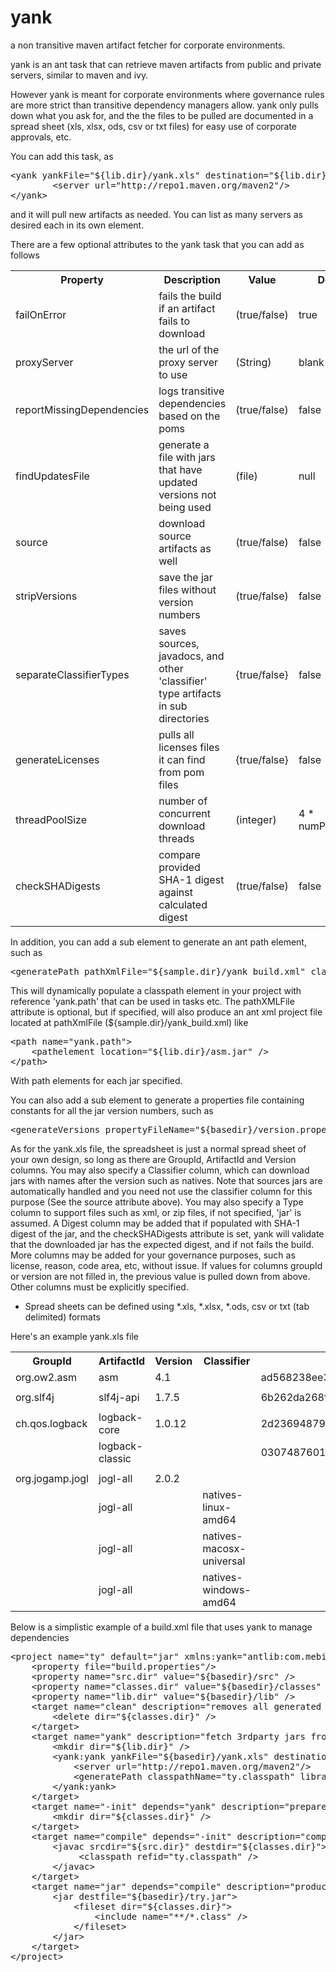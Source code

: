 yank
====

a non transitive maven artifact fetcher for corporate environments.


yank is an ant task that can retrieve maven artifacts from public and private servers, similar to maven and ivy.

However yank is meant for corporate environments where governance rules are more strict than transitive 
dependency managers allow. yank only pulls down what you ask for, and the the files to be pulled are documented
in a spread sheet (xls, xlsx, ods, csv or txt files) for easy use of corporate approvals, etc.

You can add this task, as
<pre>
&lt;yank yankFile="${lib.dir}/yank.xls" destination="${lib.dir}"&gt;
        &lt;server url="http://repo1.maven.org/maven2"/&gt;
&lt;/yank&gt;
</pre>

and it will pull new artifacts as needed. You can list as many servers as desired each in its own element.

There are a few optional attributes to the yank task that you can add as follows

<table>
   <tr>
      <th>Property</th>
      <th>Description</th>
      <th>Value</th>
      <th>Default</th>
   </tr>
   <tr>
      <td>failOnError</td>
      <td>fails the build if an artifact fails to download</td>
      <td>(true/false)</td>
      <td>true</td>
   </tr>
   <tr>
      <td>proxyServer</td>
      <td>the url of the proxy server to use</td>
      <td>(String)</td>
      <td>blank</td>
   </tr>
   <tr>
      <td>reportMissingDependencies</td>
      <td>logs transitive dependencies based on the poms</td>
      <td>(true/false)</td>
      <td>false</td>
   </tr>  
   <tr>
      <td>findUpdatesFile</td>
      <td>generate a file with jars that have updated versions not being used</td>
      <td>(file)</td>
      <td>null</td>  
   <tr>
      <td>source</td>
      <td>download source artifacts as well</td>
      <td>(true/false)</td>
      <td>false</td>
   </tr>    
   <tr>
      <td>stripVersions</td>
      <td>save the jar files without version numbers</td>
      <td>(true/false)</td>
      <td>false</td>
   </tr>
   <tr>
      <td>separateClassifierTypes</td>
      <td>saves sources, javadocs, and other 'classifier' type artifacts in sub directories</td>
      <td>{true/false}</td>
      <td>false</td>
   </tr>  
   <tr>
      <td>generateLicenses</td>
      <td>pulls all licenses files it can find from pom files</td>
      <td>{true/false}</td>
      <td>false</td>
   </tr>  
   <tr>
      <td>threadPoolSize</td>
      <td>number of concurrent download threads</td>
      <td>(integer)</td>
      <td>4 * numProcessors</td>
   </tr>
   <tr>
      <td>checkSHADigests</td>
      <td>compare provided SHA-1 digest against calculated digest</td>
      <td>(true/false)</td>
      <td>false</td>
</table>

In addition, you can add a sub element to generate an ant path element, such as
<pre>
&lt;generatePath pathXmlFile="${sample.dir}/yank_build.xml" classpathName="yank.path" /&gt;
</pre>

This will dynamically populate a classpath element in your project with reference 'yank.path' that can be used in <java> tasks etc.
The pathXMLFile attribute is optional, but if specified, will also produce an ant xml project file located at 
pathXmlFile (${sample.dir}/yank_build.xml) like
<pre>
&lt;path name="yank.path"&gt;
    &lt;pathelement location="${lib.dir}/asm.jar" /&gt;
&lt;/path&gt;
</pre>
    
With path elements for each jar specified.

You can also add a sub element to generate a properties file containing constants for all the jar version numbers, such as
<pre>
&lt;generateVersions propertyFileName="${basedir}/version.properties" /&gt;
</pre>

As for the yank.xls file, the spreadsheet is just a normal spread sheet of your own design, so long as there are GroupId, 
ArtifactId and Version columns. You may also specify a Classifier column, which can download jars with names after the version 
such as natives. Note that sources jars are automatically handled and you need not use the classifier column for this purpose 
(See the source attribute above). You may also specify a Type column to support files such as xml, or zip files, if not specified, 'jar' 
is assumed. A Digest column may be added that if populated with SHA-1 digest of the jar, and the checkSHADigests attribute is set, yank
will validate that the downloaded jar has the expected digest, and if not fails the build. More columns may be added for your governance purposes, 
such as license, reason, code area, etc, without issue. 
If values for columns groupId or version are not filled in, the previous value is pulled down from above. Other columns must be
explicitly specified.

* Spread sheets can be defined using *.xls, *.xlsx, *.ods, csv or txt (tab delimited) formats

Here's an example yank.xls file

<table>
    <tr><th>GroupId</th><th>ArtifactId</th><th>Version</th><th>Classifier</th><th>Digest</th></tr>
    <tr><td>org.ow2.asm</td><td>asm</td><td>4.1</td><td></td><td>ad568238ee36a820bd6c6806807e8a14ea34684d</td</tr>
    <tr><td></td><td></td><td></td><td></td></tr>    
    <tr><td>org.slf4j</td><td>slf4j-api</td><td>1.7.5</td><td></td><td>6b262da268f8ad9eff941b25503a9198f0a0ac93</td></tr>    
    <tr><td></td><td></td><td></td><td></td></tr>    
    <tr><td>ch.qos.logback</td><td>logback-core</td><td>1.0.12</td><td></td><td>2d23694879c2c12f125dac5076bdfd5d771cc4cb</td></tr>    
    <tr><td></td><td>logback-classic</td><td></td><td></td><td>030748760198d5071e139fa3d48cd1e57031fed6</td></tr>    
    <tr><td></td><td></td><td></td><td></td></tr>    
    <tr><td>org.jogamp.jogl</td><td>jogl-all</td><td>2.0.2</td><td></td><td></td></tr>
    <tr><td></td><td>jogl-all</td><td></td><td>natives-linux-amd64</td><td></td></tr>
    <tr><td></td><td>jogl-all</td><td></td><td>natives-macosx-universal</td><td></td></tr>
    <tr><td></td><td>jogl-all</td><td></td><td>natives-windows-amd64</td><td></td></tr>                     
</table>

Below is a simplistic example of a build.xml file that uses yank to manage dependencies
<pre>
&lt;project name="ty" default="jar" xmlns:yank="antlib:com.mebigfatguy.yank"&gt;
    &lt;property file="build.properties"/&gt;
    &lt;property name="src.dir" value="${basedir}/src" /&gt;
    &lt;property name="classes.dir" value="${basedir}/classes" /&gt;
    &lt;property name="lib.dir" value="${basedir}/lib" /&gt;
    &lt;target name="clean" description="removes all generated collateral"&gt;
        &lt;delete dir="${classes.dir}" /&gt;
    &lt;/target&gt;
    &lt;target name="yank" description="fetch 3rdparty jars from maven central"&gt;
        &lt;mkdir dir="${lib.dir}" /&gt;
        &lt;yank:yank yankFile="${basedir}/yank.xls" destination="${lib.dir}" source="true" checkSHADigests="true"&gt;
            &lt;server url="http://repo1.maven.org/maven2"/&gt;
            &lt;generatePath classpathName="ty.classpath" libraryDirName="$${lib.dir}" /&gt;
        &lt;/yank:yank&gt;
    &lt;/target&gt;
    &lt;target name="-init" depends="yank" description="prepares repository for a build"&gt;
        &lt;mkdir dir="${classes.dir}" /&gt;
    &lt;/target&gt;
    &lt;target name="compile" depends="-init" description="compiles java files"&gt;
        &lt;javac srcdir="${src.dir}" destdir="${classes.dir}"&gt;
             &lt;classpath refid="ty.classpath" /&gt;
        &lt;/javac&gt;
    &lt;/target&gt;
    &lt;target name="jar" depends="compile" description="produces the ty jar file"&gt;
        &lt;jar destfile="${basedir}/try.jar"&gt;
            &lt;fileset dir="${classes.dir}"&gt;
                &lt;include name="**/*.class" /&gt;
            &lt;/fileset&gt;
        &lt;/jar&gt;  
    &lt;/target&gt;
&lt;/project&gt;
<pre>

